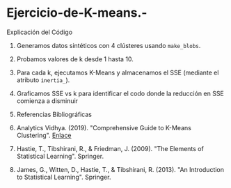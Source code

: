 # Ejercicio-de-K-means.-
Explicación del Código

1. Generamos datos sintéticos con 4 clústeres usando `make_blobs`.
2. Probamos valores de k desde 1 hasta 10.
3. Para cada k, ejecutamos K-Means y almacenamos el SSE (mediante el atributo `inertia_`).
4. Graficamos SSE vs k para identificar el codo donde la reducción en SSE comienza a disminuir

5. Referencias Bibliográficas

1. Analytics Vidhya. (2019). "Comprehensive Guide to K-Means Clustering". [Enlace](https://www.analyticsvidhya.com/blog/2019/08/comprehensive-guide-k-means-clustering/)
2. Hastie, T., Tibshirani, R., & Friedman, J. (2009). "The Elements of Statistical Learning". Springer.
3. James, G., Witten, D., Hastie, T., & Tibshirani, R. (2013). "An Introduction to Statistical Learning". Springer.
